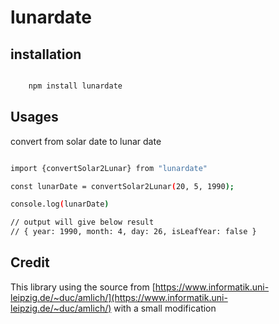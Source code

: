 # lunardate

## installation

```bash

    npm install lunardate

```

## Usages

convert from solar date to lunar date

```bash

import {convertSolar2Lunar} from "lunardate"

const lunarDate = convertSolar2Lunar(20, 5, 1990);

console.log(lunarDate)

// output will give below result
// { year: 1990, month: 4, day: 26, isLeafYear: false }

```

## Credit

This library using the source from [https://www.informatik.uni-leipzig.de/~duc/amlich/](https://www.informatik.uni-leipzig.de/~duc/amlich/) with a small modification
